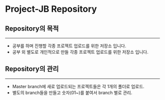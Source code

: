 # Project-JB Repository

## Repository의 목적
---
- 공부를 하며 진행할 각종 프로젝트 업로드를 위한 저장소 입니다.
- 공부 외 별도로 개인적으로 만들 각종 프로젝트 업로드를 위한 저장소 입니다.


## Repository의 관리
---
- Master branch에 새로 업로드되는 프로젝트들은 각 1개의 폴더로 업로드.
- 별도의 branch들을 만들고 숫자(01~)를 붙여서 branch 별로 관리.


 
